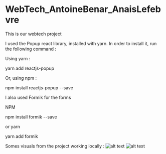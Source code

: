 # WebTech_AntoineBenar_AnaisLefebvre

This is our webtech project


I used the Popup react library, installed with yarn.
In order to install it, run the following command  : 

Using yarn : 

yarn add reactjs-popup

Or, using npm : 

npm install reactjs-popup --save



I also used Formik for the forms 

NPM

 npm install formik --save

or yarn 

 yarn add formik


 Somes visuals from the project working locally : 
  ![alt text](./icons/Visual_project_1.jpg?raw=true "Visual_project_1.jpg")
  ![alt text](./icons/Visual_project_2.jpg?raw=true "Visual_project_2.jpg")
 